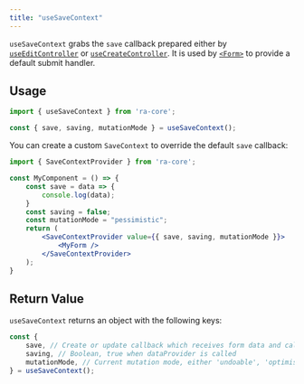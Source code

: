 ```yaml
---
title: "useSaveContext"
---
```


`useSaveContext` grabs the `save` callback prepared either by [`useEditController`](./useEditController.md) or [`useCreateController`](./useCreateController.md). It is used by [`<Form>`](./Form.md) to provide a default submit handler.

## Usage

```jsx
import { useSaveContext } from 'ra-core';

const { save, saving, mutationMode } = useSaveContext();
```

You can create a custom `SaveContext` to override the default `save` callback:

```jsx
import { SaveContextProvider } from 'ra-core';

const MyComponent = () => {
    const save = data => {
        console.log(data);
    }
    const saving = false;
    const mutationMode = "pessimistic";
    return (
        <SaveContextProvider value={{ save, saving, mutationMode }}>
            <MyForm />
        </SaveContextProvider>
    );
}
```

## Return Value

`useSaveContext` returns an object with the following keys:

```jsx
const {
    save, // Create or update callback which receives form data and calls dataProvider
    saving, // Boolean, true when dataProvider is called
    mutationMode, // Current mutation mode, either 'undoable', 'optimistic' or 'pessimistic'
} = useSaveContext();
```
